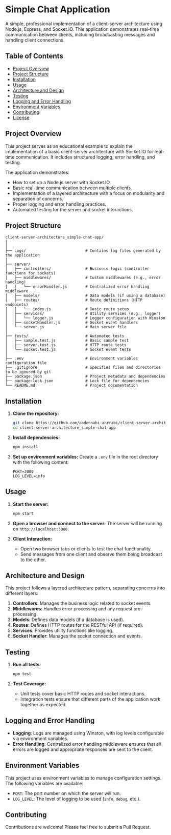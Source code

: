 
# Simple Chat Application

A simple, professional implementation of a client-server architecture using Node.js, Express, and Socket.IO. This application demonstrates real-time communication between clients, including broadcasting messages and handling client connections.

## Table of Contents

- [Project Overview](#project-overview)
- [Project Structure](#project-structure)
- [Installation](#installation)
- [Usage](#usage)
- [Architecture and Design](#architecture-and-design)
- [Testing](#testing)
- [Logging and Error Handling](#logging-and-error-handling)
- [Environment Variables](#environment-variables)
- [Contributing](#contributing)
- [License](#license)

## Project Overview

This project serves as an educational example to explain the implementation of a basic client-server architecture with Socket.IO for real-time communication. It includes structured logging, error handling, and testing.

The application demonstrates:
- How to set up a Node.js server with Socket.IO.
- Basic real-time communication between multiple clients.
- Implementation of a layered architecture with a focus on modularity and separation of concerns.
- Proper logging and error handling practices.
- Automated testing for the server and socket interactions.

## Project Structure

```
client-server-architecture_simple-chat-app/
│
│
├── Logs/                          # Contains log files generated by the application
│    
├── server/
│   ├── controllers/               # Business logic (controller functions for sockets)
│   ├── middlewares/               # Custom middlewares (e.g., error handling)
│   │   └── errorHandler.js        # Centralized error handling middleware
│   ├── models/                    # Data models (if using a database)
│   ├── routes/                    # Route definitions (HTTP endpoints)
│   │   └── index.js               # Basic route setup
│   ├── services/                  # Utility services (e.g., logger)
│   │   └── logger.js              # Logger configuration with Winston
│   ├── socketHandler.js           # Socket event handlers
│   └── server.js                  # Main server file
│
├── tests/                         # Automated tests
│   ├── sample.test.js             # Basic sample test
│   ├── server.test.js             # HTTP route tests
│   └── socket.test.js             # Socket event tests
│
├── .env                           # Environment variables configuration file
├── .gitignore                     # Specifies files and directories to be ignored by git
├── package.json                   # Project metadata and dependencies
├── package-lock.json              # Lock file for dependencies
└── README.md                      # Project documentation
```

## Installation

1. **Clone the repository:**
   ```bash
   git clone https://github.com/abdennabi-ahrrabi/client-server-architecture_simple-chat-app.git
   cd client-server-architecture_simple-chat-app
   ```

2. **Install dependencies:**
   ```bash
   npm install
   ```

3. **Set up environment variables:**
   Create a `.env` file in the root directory with the following content:
   ```
   PORT=3000
   LOG_LEVEL=info
   ```

## Usage

1. **Start the server:**
   ```bash
   npm start
   ```

2. **Open a browser and connect to the server:**
   The server will be running on `http://localhost:3000`.

3. **Client Interaction:**
   - Open two browser tabs or clients to test the chat functionality.
   - Send messages from one client and observe them being broadcast to the other.

## Architecture and Design

This project follows a layered architecture pattern, separating concerns into different layers:

1. **Controllers**: Manages the business logic related to socket events.
2. **Middlewares**: Handles error processing and any request pre-processing.
3. **Models**: Defines data models (if a database is used).
4. **Routes**: Defines HTTP routes for the RESTful API (if required).
5. **Services**: Provides utility functions like logging.
6. **Socket Handler**: Manages the socket connection and events.

## Testing

1. **Run all tests:**
   ```bash
   npm test
   ```

2. **Test Coverage:**
   - Unit tests cover basic HTTP routes and socket interactions.
   - Integration tests ensure that different parts of the application work together as expected.

## Logging and Error Handling

- **Logging**: Logs are managed using Winston, with log levels configurable via environment variables.
- **Error Handling**: Centralized error handling middleware ensures that all errors are logged and appropriate responses are sent to the client.

## Environment Variables

This project uses environment variables to manage configuration settings. The following variables are available:

- `PORT`: The port number on which the server will run.
- `LOG_LEVEL`: The level of logging to be used (`info`, `debug`, etc.).

## Contributing

Contributions are welcome! Please feel free to submit a Pull Request.

